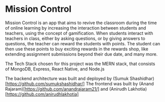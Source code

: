 # Mission Control

Mission Control is an app that aims to revive the classroom during the time of online learning by increasing the interaction between students and teachers, using the concept of gamification. When students interact with teachers in class, either by asking questions, or by giving answers to questions, the teacher can reward the students with points. The student can then use these points to buy exciting rewards in the rewards shop, like extending assignment submissions beyond their due date, and many more.

The Tech Stack chosen for this project was the MERN stack, that consists of MongoDB, Express, React Native, and Node.js

The backend architecture was built and deployed by (Sumuk Shashidhar)[https://github.com/sumukshashidhar/]
The frontend was built by (Anand Rajaram)[https://github.com/anandrajaram21/] and (Anirudh Lakhotia)[https://github.com/anirudhlakhotia]
